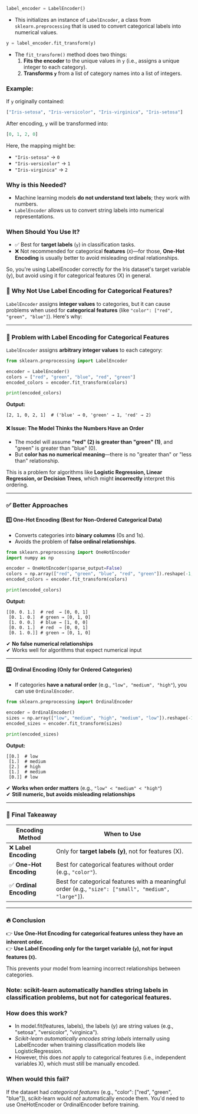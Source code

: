 ```python
label_encoder = LabelEncoder()
```
- This initializes an instance of `LabelEncoder`, a class from `sklearn.preprocessing` that is used to convert categorical labels into numerical values.

```python
y = label_encoder.fit_transform(y)
```
- The `fit_transform()` method does two things:
  1. **Fits the encoder** to the unique values in `y` (i.e., assigns a unique integer to each category).
  2. **Transforms `y`** from a list of category names into a list of integers.

### **Example:**
If `y` originally contained:
```python
["Iris-setosa", "Iris-versicolor", "Iris-virginica", "Iris-setosa"]
```
After encoding, `y` will be transformed into:
```python
[0, 1, 2, 0]
```
Here, the mapping might be:
- `"Iris-setosa"` → `0`
- `"Iris-versicolor"` → `1`
- `"Iris-virginica"` → `2`

### **Why is this Needed?**
- Machine learning models **do not understand text labels**; they work with numbers.
- `LabelEncoder` allows us to convert string labels into numerical representations.

### **When Should You Use It?**
- ✅ Best for **target labels** (`y`) in classification tasks.
- ❌ Not recommended for categorical **features** (`X`)—for those, **One-Hot Encoding** is usually better to avoid misleading ordinal relationships.


So, you're using LabelEncoder correctly for the Iris dataset's target variable (y), but avoid using it for categorical features (X) in general. 

### 🤔 **Why Not Use Label Encoding for Categorical Features?**
`LabelEncoder` assigns **integer values** to categories, but it can cause problems when used for **categorical features** (like `"color": ["red", "green", "blue"]`). Here's why:

---

### 🚨 **Problem with Label Encoding for Categorical Features**
`LabelEncoder` assigns **arbitrary integer values** to each category:
```python
from sklearn.preprocessing import LabelEncoder

encoder = LabelEncoder()
colors = ["red", "green", "blue", "red", "green"]
encoded_colors = encoder.fit_transform(colors)

print(encoded_colors)
```
**Output:**
```
[2, 1, 0, 2, 1]  # ('blue' → 0, 'green' → 1, 'red' → 2)
```
#### ❌ **Issue: The Model Thinks the Numbers Have an Order**
- The model will assume **"red" (2) is greater than "green" (1)**, and "green" is greater than "blue" (0).  
- But **color has no numerical meaning**—there is no "greater than" or "less than" relationship.  

This is a problem for algorithms like **Logistic Regression, Linear Regression, or Decision Trees**, which might **incorrectly** interpret this ordering.

---

### ✅ **Better Approaches**
#### 1️⃣ **One-Hot Encoding (Best for Non-Ordered Categorical Data)**
- Converts categories into **binary columns** (0s and 1s).
- Avoids the problem of **false ordinal relationships**.

```python
from sklearn.preprocessing import OneHotEncoder
import numpy as np

encoder = OneHotEncoder(sparse_output=False)
colors = np.array(["red", "green", "blue", "red", "green"]).reshape(-1, 1)
encoded_colors = encoder.fit_transform(colors)

print(encoded_colors)
```
**Output:**
```
[[0. 0. 1.]  # red  → [0, 0, 1]
 [0. 1. 0.]  # green → [0, 1, 0]
 [1. 0. 0.]  # blue → [1, 0, 0]
 [0. 0. 1.]  # red  → [0, 0, 1]
 [0. 1. 0.]] # green → [0, 1, 0]
```
✔ **No false numerical relationships**  
✔ Works well for algorithms that expect numerical input  

---

#### 2️⃣ **Ordinal Encoding (Only for Ordered Categories)**
- If categories **have a natural order** (e.g., `"low", "medium", "high"`), you can use `OrdinalEncoder`.

```python
from sklearn.preprocessing import OrdinalEncoder

encoder = OrdinalEncoder()
sizes = np.array(["low", "medium", "high", "medium", "low"]).reshape(-1, 1)
encoded_sizes = encoder.fit_transform(sizes)

print(encoded_sizes)
```
**Output:**
```
[[0.]  # low
 [1.]  # medium
 [2.]  # high
 [1.]  # medium
 [0.]] # low
```
✔ **Works when order matters** (e.g., `"low" < "medium" < "high"`)  
✔ **Still numeric, but avoids misleading relationships**  

---

### 🎯 **Final Takeaway**
| Encoding Method | When to Use |
|----------------|------------|
| ❌ **Label Encoding** | Only for **target labels (y)**, not for features (X). |
| ✅ **One-Hot Encoding** | Best for categorical features without order (e.g., `"color"`). |
| ✅ **Ordinal Encoding** | Best for categorical features with a meaningful order (e.g., `"size": ["small", "medium", "large"]`). |

---

### 🔥 **Conclusion**
👉 **Use One-Hot Encoding for categorical features unless they have an inherent order.**  
👉 **Use Label Encoding only for the target variable (`y`), not for input features (`X`).**  

This prevents your model from learning incorrect relationships between categories. 


### Note: scikit-learn automatically handles string labels in classification problems, but not for categorical features.

### How does this work?
- In model.fit(features, labels), the labels (y) are string values (e.g., "setosa", "versicolor", "virginica").
- *Scikit-learn automatically encodes string labels* internally using LabelEncoder when training classification models like LogisticRegression.  
- However, this does *not* apply to categorical features (i.e., independent variables X), which must still be manually encoded.

### When would this fail?
If the dataset had *categorical features* (e.g., "color": ["red", "green", "blue"]), scikit-learn would *not* automatically encode them. You'd need to use OneHotEncoder or OrdinalEncoder before training.
